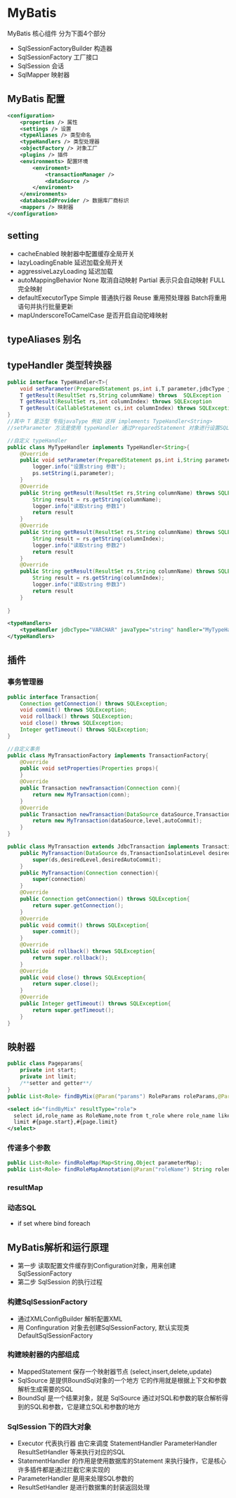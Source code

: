 # MyBatis
MyBatis 核心组件 分为下面4个部分
- SqlSessionFactoryBuilder 构造器
- SqlSessionFactory 工厂接口
- SqlSession 会话
- SqlMapper 映射器

## MyBatis 配置
```xml
<configuration>
    <properties /> 属性
    <settings /> 设置
    <typeAliases /> 类型命名
    <typeHandlers /> 类型处理器
    <objectFactory /> 对象工厂
    <plugins /> 插件
    <environments> 配置环境
        <enviroment>
            <transactionManager />
            <dataSource />
        </enviroment>
    </environments>
    <databaseIdProvider /> 数据库厂商标识
    <mappers /> 映射器    
</configuration>
```

## setting
- cacheEnabled 映射器中配置缓存全局开关
- lazyLoadingEnable 延迟加载全局开关
- aggressiveLazyLoading 延迟加载
- autoMappingBehavior None 取消自动映射 Partial 表示只会自动映射 FULL 完全映射
- defaultExecutorType Simple 普通执行器 Reuse 重用预处理器 Batch将重用语句并执行批量更新
- mapUnderscoreToCamelCase 是否开启自动驼峰映射

## typeAliases 别名

## typeHandler 类型转换器

```java
public interface TypeHandler<T>{
    void setParameter(PreparedStatement ps,int i,T parameter,jdbcType jdbcType) throws SQLException
    T getResult(ResultSet rs,String columnName) throws  SQLException
    T getResult(ResultSet rs,int columnIndex) throws SQLException
    T getResult(CallableStatement cs,int columnIndex) throws SQLException
}
//其中 T 是泛型 专指javaType 例如 这样 implements TypeHandler<String>
//setParameter 方法是使用 typeHandler 通过PreparedStatement 对象进行设置SQL参数的时候使用的具体方法，其中I是参数在SQL的下标，parameter 是参数，jdbcTyoe是数据库类型

//自定义 typeHandler
public class MyTypeHandler implements TypeHandler<String>{
    @Override
    public void setParameter(PreparedStatement ps,int i,String parameter,jdbctype jdbcType) throws SQLException{
        logger.info("设置string 参数");
        ps.setString(i,parameter);
    }
    @Override
    public String getResult(ResultSet rs,String columnName) throws SQLException{
        String result = rs.getString(columnName);
        logger.info("读取string 参数1")
        return result
    }
    @Override
    public String getResult(ResultSet rs,String columnName) throws SQLException{
        String result = rs.getString(columnIndex);
        logger.info("读取string 参数2")
        return result
    }
    @Override
    public String getResult(ResultSet rs,String columnName) throws SQLException{
        String result = rs.getString(columnIndex);
        logger.info("读取string 参数3")
        return result
    }
    
}
```
```xml
<typeHandlers>
    <typeHandler jdbcType="VARCHAR" javaType="string" handler="MyTypeHandler">
</typeHandlers>
```

## 插件

 ### 事务管理器
 ```java
 public interface Transaction{
     Connection getConnection() throws SQLException;
     void commit() throws SQLException;
     void rollback() throws SQLException;
     void close() throws SQLException;
     Integer getTimeout() throws SQLException;
 }

 //自定义事务
 public class MyTransactionFactory implements TransactionFactory{
     @Override
     public void setProperties(Properties props){
     }
     @Override
     public Transaction newTransaction(Connection conn){
         return new MyTransaction(conn);
     }
     @Override
     public Transaction newTransaction(DataSource dataSource,TransactionIsolationLevel level,boolean autoCommit){
         return new MyTransaction(dataSource,level,autoCommit);
     }
 }

 public class MyTransaction extends JdbcTransaction implements Transaction{
     public MyTransaction(DataSource ds,TransactionIsolatinLevel desiredLevel,boolean desiredAutoCommit){
         super(ds,desiredLevel,desiredAutoCommit);
     }
     public MyTransaction(Connection connection){
         super(connection)
     }
     @Override
     public Connection getConnection() throws SQLException{
         return super.getConnection();
     }
     @Override
     public void commit() throws SQLException{
         super.commit();
     }
     @Override
     public void rollback() throws SQLException{
         return super.rollback();
     }
     @Override
     public void close() throws SQLException{
         return super.close();
     }
     @Override
     public Integer getTimeout() throws SQLException{
         return super.getTimeout();
     }
 }
 ```

 ## 映射器
  ```java
  public class Pageparams{
      private int start;
      private int limit;
      /**setter and getter**/
  }
  public List<Role> findByMix(@Param("params") RoleParams roleParams,@Param("page") PageParam PageParam)
  ```
  ```xml
  <select id="findByMix" resultType="role">
    select id,role_name as RoleName,note from t_role where role_name like concat('%',#{params.roleName},'%') and note like concat('%',#{params.note},'%')
    limit #{page.start},#{page.limit}
  </select>
  ```
  ### 传递多个参数
  ```java
  public List<Role> findRoleMap(Map<String,Object parameterMap);
  public List<Role> findRoleMapAnnotation(@Param("roleName") String rolename)

  ```

  ### resultMap
  ### 动态SQL
  - if set where bind foreach

  ## MyBatis解析和运行原理

  - 第一步 读取配置文件缓存到Configuration对象，用来创建SqlSessionFactory
  - 第二步 SqlSession 的执行过程

  ### 构建SqlSessionFactory
  - 通过XMLConfigBuilder 解析配置XML
  - 用 Confinguration 对象去创建SqlSessionFactory, 默认实现类 DefaultSqlSessionFactory

 ### 构建映射器的内部组成
 - MappedStatement 保存一个映射器节点 (select,insert,delete,update)
 - SqlSource 是提供BoundSql对象的一个地方 它的作用就是根据上下文和参数解析生成需要的SQL
 - BoundSql 是一个结果对象，就是 SqlSource 通过对SQL和参数的联合解析得到的SQL和参数，它是建立SQL和参数的地方
 
 ### SqlSession 下的四大对象
  - Executor 代表执行器 由它来调度 StatementHandler ParameterHandler ResultSetHandler 等来执行对应的SQL
  - StatementHandler 的作用是使用数据库的Statement 来执行操作，它是核心 许多插件都是通过拦截它来实现的
  - ParameterHandler 是用来处理SQL参数的
  - ResultSetHandler 是进行数据集的封装返回处理

  